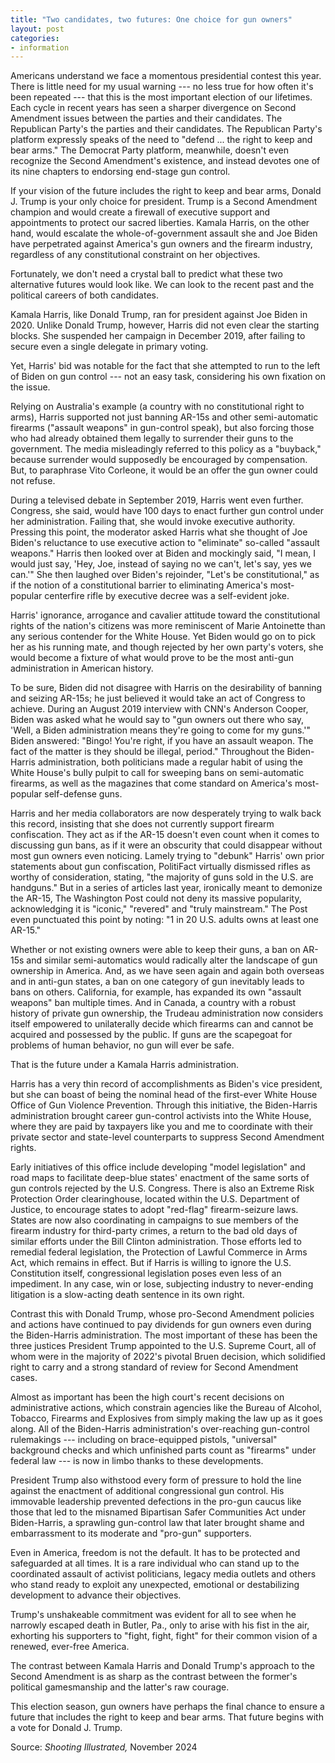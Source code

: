 ```yaml
---
title: "Two candidates, two futures: One choice for gun owners"
layout: post
categories:
- information
---
```


Americans understand we face a momentous presidential contest this year. There is little need for my usual warning --- no less true for how often it's been repeated --- that this is the most important election of our lifetimes. Each cycle in recent years has seen a sharper divergence on Second Amendment issues between the parties and their candidates. The Republican Party's the parties and their candidates. The Republican Party's platform expressly speaks of the need to "defend ... the right to keep and bear arms." The Democrat Party platform, meanwhile, doesn't even recognize the Second Amendment's existence, and instead devotes one of its nine chapters to endorsing end-stage gun control.

If your vision of the future includes the right to keep and bear arms, Donald J. Trump is your only choice for president. Trump is a Second Amendment champion and would create a firewall of executive support and appointments to protect our sacred liberties. Kamala Harris, on the other hand, would escalate the whole-of-government assault she and Joe Biden have perpetrated against America's gun owners and the firearm industry, regardless of any constitutional constraint on her objectives.

Fortunately, we don't need a crystal ball to predict what these two alternative futures would look like. We can look to the recent past and the political careers of both candidates.

Kamala Harris, like Donald Trump, ran for president against Joe Biden in 2020. Unlike Donald Trump, however, Harris did not even clear the starting blocks. She suspended her campaign in December 2019, after failing to secure even a single delegate in primary voting.

Yet, Harris' bid was notable for the fact that she attempted to run to the left of Biden on gun control --- not an easy task, considering his own fixation on the issue.

Relying on Australia's example (a country with no constitutional right to arms), Harris supported not just banning AR-15s and other  semi-automatic firearms ("assault weapons" in gun-control speak), but also forcing those who had already obtained them legally to surrender their guns to the government. The media misleadingly referred to this policy as a "buyback," because surrender would supposedly be encouraged by compensation. But, to paraphrase Vito Corleone, it would be an offer the gun owner could not refuse.

During a televised debate in September 2019, Harris went even further. Congress, she said, would have 100 days to enact further gun control under her administration. Failing that, she would invoke executive authority. Pressing this point, the moderator asked Harris what she thought of Joe Biden's reluctance to use executive action to "eliminate" so-called "assault weapons." Harris then looked over at Biden and mockingly said, "I mean, I would just say, 'Hey, Joe, instead of saying no we can't, let's say, yes we can.'" She then laughed over Biden's rejoinder, "Let's be constitutional," as if the notion of a constitutional barrier to eliminating America's most-popular centerfire rifle by executive decree was a self-evident joke.

Harris' ignorance, arrogance and cavalier attitude toward the constitutional rights of the nation's citizens was more reminiscent of Marie Antoinette than any serious contender for the White House. Yet Biden would go on to pick her as his running mate, and though rejected by her own party's voters, she would become a fixture of what would prove to be the most anti-gun administration in American history.

To be sure, Biden did not disagree with Harris on the desirability of banning and seizing AR-15s; he just believed it would take an act of Congress to achieve. During an August 2019 interview with CNN's Anderson Cooper, Biden was asked what he would say to "gun owners out there who say, 'Well, a Biden administration means they're going to come for my guns.'" Biden answered: "Bingo! You're right, if you have an assault weapon. The fact of the matter is they should be illegal, period." Throughout the Biden-Harris administration, both politicians made a regular habit of using the White House's bully pulpit to call for sweeping bans on semi-automatic firearms, as well as the magazines that come standard on America's most-popular self-defense guns.

Harris and her media collaborators are now desperately trying to walk back this record, insisting that she does not currently support firearm confiscation. They act as if the AR-15 doesn't even count when it comes to discussing gun bans, as if it were an obscurity that could disappear without most gun owners even noticing. Lamely trying to "debunk" Harris' own prior statements about gun confiscation, PolitiFact virtually dismissed rifles as worthy of consideration, stating, "the majority of guns sold in the U.S. are handguns." But in a series of articles last year, ironically meant to demonize the AR-15, The Washington Post could not deny its massive popularity, acknowledging it is "iconic," "revered" and "truly mainstream." The Post even punctuated this point by noting: "1 in 20 U.S. adults owns at least one AR-15."

Whether or not existing owners were able to keep their guns, a ban on AR-15s and similar semi-automatics would radically alter the landscape of gun ownership in America. And, as we have seen again and again both overseas and in anti-gun states, a ban on one category of gun inevitably leads to bans on others. California, for example, has expanded its own "assault weapons" ban multiple times. And in Canada, a country with a robust history of private gun ownership, the Trudeau administration now considers itself empowered to unilaterally decide which firearms can and cannot be acquired and possessed by the public. If guns are the scapegoat for problems of human behavior, no gun will ever be safe.

That is the future under a Kamala Harris administration.

Harris has a very thin record of accomplishments as Biden's vice president, but she can boast of being the nominal head of the first-ever White House Office of Gun Violence Prevention. Through this initiative, the Biden-Harris administration brought career gun-control activists into the White House, where they are paid by taxpayers like you and me to coordinate with their private sector and state-level counterparts to suppress Second Amendment rights.

Early initiatives of this office include developing "model legislation" and road maps to facilitate deep-blue states' enactment of the same sorts of gun controls rejected by the U.S. Congress. There is also an Extreme Risk Protection Order clearinghouse, located within the U.S. Department of Justice, to encourage states to adopt "red-flag" firearm-seizure laws. States are now also coordinating in campaigns to sue members of the firearm industry for third-party crimes, a return to the bad old days of similar efforts under the Bill Clinton administration. Those efforts led to remedial federal legislation, the Protection of Lawful Commerce in Arms Act, which remains in effect. But if Harris is willing to ignore the U.S. Constitution itself, congressional legislation poses even less of an impediment. In any case, win or lose, subjecting industry to never-ending litigation is a slow-acting death sentence in its own right.

Contrast this with Donald Trump, whose pro-Second Amendment policies and actions have continued to pay dividends for gun owners even during the Biden-Harris administration. The most important of these has been the three justices President Trump appointed to the U.S. Supreme Court, all of whom were in the majority of 2022's pivotal Bruen decision, which solidified right to carry and a strong standard of review for Second Amendment cases.

Almost as important has been the high court's recent decisions on administrative actions, which constrain agencies like the Bureau of Alcohol, Tobacco, Firearms and Explosives from simply making the law up as it goes along. All of the Biden-Harris administration's over-reaching gun-control rulemakings --- including on brace-equipped pistols, "universal" background checks and which unfinished parts count as "firearms" under federal law --- is now in limbo thanks to these developments.

President Trump also withstood every form of pressure to hold the line against the enactment of additional congressional gun control. His immovable leadership prevented defections in the pro-gun caucus like those that led to the misnamed Bipartisan Safer Communities Act under Biden-Harris, a sprawling gun-control law that later brought shame and embarrassment to its moderate and "pro-gun" supporters.

Even in America, freedom is not the default. It has to be protected and safeguarded at all times. It is a rare individual who can stand up to the coordinated assault of activist politicians, legacy media outlets and others who stand ready to exploit any unexpected, emotional or destabilizing development to advance their objectives.

Trump's unshakeable commitment was evident for all to see when he narrowly escaped death in Butler, Pa., only to arise with his fist in the air, exhorting his supporters to "fight, fight, fight" for their common vision of a renewed, ever-free America.

The contrast between Kamala Harris and Donald Trump's approach to the Second Amendment is as sharp as the contrast between the former's political gamesmanship and the latter's raw courage.

This election season, gun owners have perhaps the final chance to ensure a future that includes the right to keep and bear arms. That future begins with a vote for Donald J. Trump.

Source: *Shooting Illustrated,* November 2024

